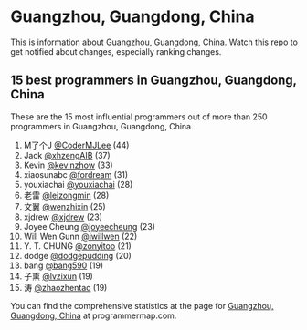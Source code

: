 Guangzhou, Guangdong, China
================================================================================
This is information about Guangzhou, Guangdong, China. Watch this repo to get notified about changes, especially ranking changes.

15 best programmers in Guangzhou, Guangdong, China
--------------------------------------------------------------------------------
These are the 15 most influential programmers out of more than 250 programmers in Guangzhou, Guangdong, China.

1. M了个J [@CoderMJLee](https://github.com/CoderMJLee) (44)
2. Jack [@xhzengAIB](https://github.com/xhzengAIB) (37)
3. Kevin [@kevinzhow](https://github.com/kevinzhow) (33)
4. xiaosunabc [@fordream](https://github.com/fordream) (31)
5. youxiachai [@youxiachai](https://github.com/youxiachai) (28)
6. 老雷 [@leizongmin](https://github.com/leizongmin) (28)
7. 文翼 [@wenzhixin](https://github.com/wenzhixin) (25)
8. xjdrew [@xjdrew](https://github.com/xjdrew) (23)
9. Joyee Cheung [@joyeecheung](https://github.com/joyeecheung) (23)
10. Will Wen Gunn [@iwillwen](https://github.com/iwillwen) (22)
11. Y. T. CHUNG [@zonyitoo](https://github.com/zonyitoo) (21)
12. dodge [@dodgepudding](https://github.com/dodgepudding) (20)
13. bang [@bang590](https://github.com/bang590) (19)
14. 子熏 [@lvzixun](https://github.com/lvzixun) (19)
15. 涛 [@zhaozhentao](https://github.com/zhaozhentao) (19)

You can find the comprehensive statistics at the page for [Guangzhou, Guangdong, China](http://programmermap.com/area/guangzhou-guangdong-china) at programmermap.com.